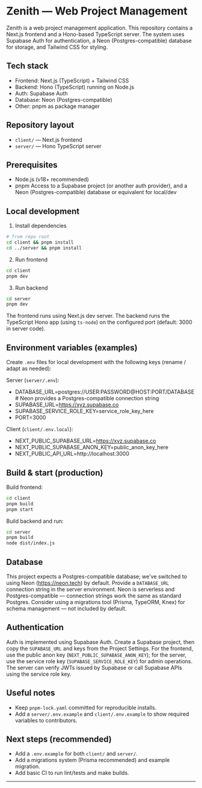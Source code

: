 # Zenith — Web Project Management

Zenith is a web project management application. This repository contains a Next.js frontend and a Hono-based TypeScript server. The system uses Supabase Auth for authentication, a Neon (Postgres-compatible) database for storage, and Tailwind CSS for styling.

## Tech stack

- Frontend: Next.js (TypeScript) + Tailwind CSS
- Backend: Hono (TypeScript) running on Node.js
- Auth: Supabase Auth
- Database: Neon (Postgres-compatible)
- Other: pnpm as package manager

## Repository layout

- `client/` — Next.js frontend
- `server/` — Hono TypeScript server

## Prerequisites

- Node.js (v18+ recommended)
- pnpm
Access to a Supabase project (or another auth provider), and a Neon (Postgres-compatible) database or equivalent for local/dev

## Local development

1. Install dependencies

```bash
# from repo root
cd client && pnpm install
cd ../server && pnpm install
```

2. Run frontend

```bash
cd client
pnpm dev
```

3. Run backend

```bash
cd server
pnpm dev
```

The frontend runs using Next.js dev server. The backend runs the TypeScript Hono app (using `ts-node`) on the configured port (default: 3000 in server code).

## Environment variables (examples)

Create `.env` files for local development with the following keys (rename / adapt as needed):

Server (`server/.env`):

- DATABASE_URL=postgres://USER:PASSWORD@HOST:PORT/DATABASE  # Neon provides a Postgres-compatible connection string
- SUPABASE_URL=https://xyz.supabase.co
- SUPABASE_SERVICE_ROLE_KEY=service_role_key_here
- PORT=3000

Client (`client/.env.local`):

- NEXT_PUBLIC_SUPABASE_URL=https://xyz.supabase.co
- NEXT_PUBLIC_SUPABASE_ANON_KEY=public_anon_key_here
- NEXT_PUBLIC_API_URL=http://localhost:3000

## Build & start (production)

Build frontend:

```bash
cd client
pnpm build
pnpm start
```

Build backend and run:

```bash
cd server
pnpm build
node dist/index.js
```

## Database

This project expects a Postgres-compatible database; we've switched to using Neon (https://neon.tech) by default. Provide a `DATABASE_URL` connection string in the server environment. Neon is serverless and Postgres-compatible — connection strings work the same as standard Postgres. Consider using a migrations tool (Prisma, TypeORM, Knex) for schema management — not included by default.

## Authentication

Auth is implemented using Supabase Auth. Create a Supabase project, then copy the `SUPABASE_URL` and keys from the Project Settings. For the frontend, use the public anon key (`NEXT_PUBLIC_SUPABASE_ANON_KEY`); for the server, use the service role key (`SUPABASE_SERVICE_ROLE_KEY`) for admin operations. The server can verify JWTs issued by Supabase or call Supabase APIs using the service role key.

## Useful notes

- Keep `pnpm-lock.yaml` committed for reproducible installs.
- Add a `server/.env.example` and `client/.env.example` to show required variables to contributors.

## Next steps (recommended)

- Add a `.env.example` for both `client/` and `server/`.
- Add a migrations system (Prisma recommended) and example migration.
- Add basic CI to run lint/tests and make builds.

---